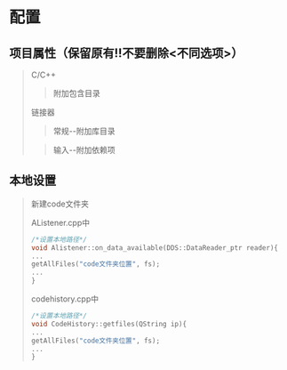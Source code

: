 # 配置

项目属性（保留原有!!不要删除<不同选项>）
--------
> C/C++
>> 附加包含目录
>
> 链接器
>> 常规--附加库目录
>
>> 输入--附加依赖项

本地设置
--------
>新建code文件夹
>
>AListener.cpp中
>```c++
>/*设置本地路径*/
>void Alistener::on_data_available(DDS::DataReader_ptr reader){
>...
>getAllFiles("code文件夹位置", fs);
>...
>}
>```
>
>codehistory.cpp中
>```c++
>/*设置本地路径*/
>void CodeHistory::getfiles(QString ip){
>...
>getAllFiles("code文件夹位置", fs);
>...
>}
>```
